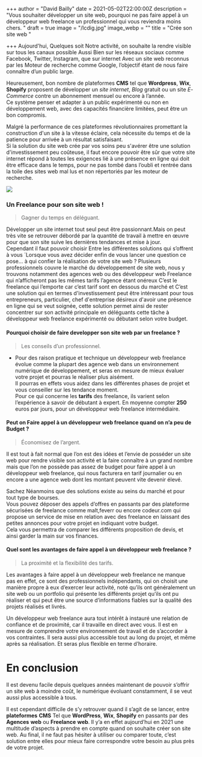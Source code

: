 +++
author = "David Bailly"
date = 2021-05-02T22:00:00Z
description = "Vous souhaiter développer un site web, pourquoi ne pas faire appel à un développeur web freelance un professionnel qui vous reviendra moins chers. "
draft = true
image = "/lcdig.jpg"
image_webp = ""
title = "Crée son site web "

+++
Aujourd'hui, Quelques soit Notre activité, on souhaite la rendre visible sur tous les canaux possible Aussi Bien sur les réseaux sociaux comme Facebook, Twitter, Instagram, que sur internet Avec un site web reconnus par les Moteur de recherche comme Google, l’objectif étant de nous faire connaître d’un public large.

Heureusement, bon nombre de plateformes **CMS** tel que **Wordpress**, **Wix**, **Shopify** proposent de développer un _site_ _internet_, _Blog_ gratuit ou un site _E_- _Commerce_ contre un abonnement mensuel ou encore à l’année.  
Ce système penser et adapter à un public expérimenté ou non en développement web, avec des capacités financière limitées, peut être un bon compromis.

Malgré la performance de ces plateformes révolutionnaires promettant la construction d'un site à la vitesse éclaire, cela nécessite du temps et de la patience pour arrivée à un résultat satisfaisant.  
Si la solution du site web crée par vos soins peu s'avérer être une solution d'investissement peu coûteuse, il faut encore pouvoir être sûr que votre site internet répond à toutes les exigences lié à une présence en ligne qui doit être efficace dans le temps, pour ne pas tombé dans l’oubli et rentrée dans la toile des sites web mal lus et non répertoriés par les moteur de recherche.

![](/images/7fc1bfc9-b3e6-45ee-9ea9-bc293b9cd1dc.jpeg)

### Un Freelance pour son site web !

> Gagner du temps en déléguant.

Développer un site internet tout seul peut être passionnant.Mais on peut très vite se retrouver débordé par la quantité de travail à mettre en œuvre pour que son site suive les dernières tendances et mise à jour.  
Cependant il faut pouvoir choisir Entre les différentes solutions qui s’offrent à vous ´Lorsque vous avez décider enfin de vous lancer une question ce pose... à qui confier la réalisation de votre site web ? Plusieurs professionnels couvre le marché du développement de site web, nous y trouvons notamment des agences web ou des développeur web Freelance qui n’afficheront pas les mêmes tarifs l’agence étant onéreux C’est le freelance qui l’emporte car c’est tarif sont en dessous du marché et C’est une solution qui en termes d'investissement peut être intéressant pour tous entrepreneurs, particulier, chef d'entreprise désireux d'avoir une présence en ligne qui se veut soignée, cette solution permet ainsi de rester concentrer sur son activité principale en déléguants cette tâche  à développeur web freelance expérimenté ou débutant selon votre budget.

#### **Pourquoi choisir de faire developper son site web par un freelance  ?**

> Les conseils d’un professionnel.

* Pour des raison pratique et technique un développeur web freelance évolue comme la plupart des agence web dans un environnement numérique de développement, et seras en mesure de mieux évaluer votre projet et pourras le réaliser plus aisément.  
  Il pourras en effets vous aidez dans les différentes phases de projet et vous conseiller sur les tendance moment.  
  Pour ce qui concerne les **tarifs** des freelance, ils varient selon l’expérience à savoir de débutant à expert. En moyenne compter **250** euros par jours, pour un développeur web freelance intermédiaire.

#### **Peut on Faire appel à un développeur web freelance quand on n’a peu de Budget ?**

> Économisez de l’argent.

Il est tout à fait normal que l’on est des idées et l’envie de posséder un site web pour rendre visible son activité et la faire connaître à un grand nombre mais que l’on ne possède pas assez de budget pour faire appel à un développeur web freelance, qui nous facturera en tarif journalier ou en encore a une agence web dont les montant peuvent vite devenir élevé.

Sachez Néanmoins que des solutions existe au seins du marché et pour tout type de bourses.  
Vous pouvez déposer des appels d’offres en passants par des plateforme sécurisées de freelance comme malt,feverr ou encore codeur.com qui propose un service de mise en relation avec des freelance en laissant des petites annonces pour votre projet en indiquant votre budget.  
Cela vous permettra de comparer les différents proposition de devis, et ainsi garder la main sur vos finances.

#### **Quel sont les avantages de faire appel à un développeur web freelance ?**

> La proximité et la flexibilité des tarifs.

Les avantages à faire appel à un développeur web freelance ne manque pas en effet, ce sont des professionnels indépendants, qui on choisit une manière propre à eux d’exercer leur activité, noté qu’ils ont généralement un site web ou un portfolio qui présente les différents projet qu’ils ont pu réaliser et qui peut être une source d’informations fiables sur la qualité des projets réalisés et livrés.

Un développeur web freelance aura tout intérêt à instauré une relation de confiance et de proximité, car il travaille en direct avec vous. Il est en mesure de comprendre votre environnement de travail et de s’accorder à vos contraintes. Il sera aussi plus accessible tout au long du projet, et même après sa réalisation. Et seras plus flexible en terme d’horaire.

# En conclusion

Il est devenu facile depuis quelques années maintenant de pouvoir s’offrir un site web à moindre coût, le numérique évoluant constamment, il se veut aussi plus accessible à tous.

Il est cependant difficile de s’y retrouver quand il s’agit de se lancer, entre **plateformes** **CMS** Tel que **WordPress**, **Wix**, **Shopify** en passants par des **Agences** **web** ou **Freelance** **web**. Il y’a en effet aujourd’hui en 2021 une multitude d’aspects à prendre en compte quand on souhaite créer son site web. Au final, il ne faut pas hésiter à utiliser ou comparer toute, c’est solution entre elles pour mieux faire correspondre votre besoin au plus près de votre projet.